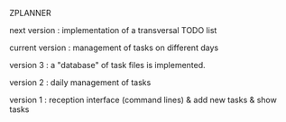 ZPLANNER





next version : implementation of a transversal TODO list





current version : management of tasks on different days





version 3 : a "database" of task files is implemented.

version 2 : daily management of tasks

version 1 : reception interface (command lines) & add new tasks & show tasks
